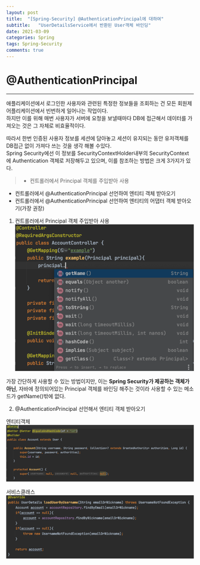 ```yaml
---
layout: post
title:  "[Spring-Security] @AuthenticationPrincipal에 대하여"
subtitle:   "UserDetailsService에서 반환된 User객체 바인딩"
date: 2021-03-09
categories: Spring
tags: Spring-Security
comments: true
---
```


# @AuthenticationPrincipal
---
애플리케이션에서 로그인한 사용자와 관련된 특정한 정보들을 조회하는 건 모든 회원제 어플리케이션에서 빈번하게 일어나는 작업이다.  
하지만 이를 위해 매번 사용자가 서버에 요청을 보낼때마다 DB에 접근해서 데이터를 가져오는 것은 그 자체로 비효율적이다.

따라서 한번 인증된 사용자 정보를 세션에 담아놓고 세션이 유지되는 동안 유저객체를 DB접근 없이 가져다 쓰는 것을 생각 해볼 수있다.  
Spring Security에선 이 정보를 SecurityContextHolder내부의 SecurityContext에 Authentication 객체로 저장해두고 있으며, 이를 참조하는 방법은 크게 3가지가 있다.

>* 컨트롤러에서 Principal 객체를 주입받아 사용
* 컨트롤러에서 @AuthenticationPrincipal 선언하여 엔티티 객체 받아오기
* 컨트롤러에서 @AuthenticationPrincipal 선언하여 엔티티의 어댑터 객체 받아오기(가장 권장)

1. 컨트롤러에서 Principal 객체 주입받아 사용
![Principal](../../assets/img/spring/spring-security/AuthenticationPrincipal/principal.png)

가장 간단하게 사용할 수 있는 방법이지만, 이는 <strong>Spring Security가 제공하는 객체가 아닌</strong>, 자바에 정의되어있는 Principal 객체를 바인딩 해주는 것이라 사용할 수 있는 메소드가 getName()밖에 없다.

2. @AuthenticationPrincipal 선언해서 엔티티 객체 받아오기

엔티티객체
![AuthenticationPrincipal](../../assets/img/spring/spring-security/AuthenticationPrincipal/authenticationprincipal1.png)

서비스클래스
![AuthenticationPrincipal](../../assets/img/spring/spring-security/AuthenticationPrincipal/authenticationprincipal2.png)
